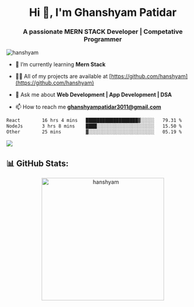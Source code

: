 <h1 align="center">Hi 👋, I'm Ghanshyam Patidar</h1>
<h3 align="center">A passionate MERN STACK Developer | Competative Programmer</h3>

<p align="left"> <img src="https://komarev.com/ghpvc/?username=hanshyam&label=Profile%20views&color=0e75b6&style=flat" alt="hanshyam" /> </p>


- 🌱 I’m currently learning **Mern Stack**

- 👨‍💻 All of my projects are available at [https://github.com/hanshyam](https://github.com/hanshyam)

- 💬 Ask me about **Web Development | App Development | DSA**

- 📫 How to reach me **ghanshyampatidar3011@gmail.com**


 <!--START_SECTION:waka-->

```txt
React        16 hrs 4 mins   ███████████████████▓░░░░░   79.31 %
NodeJs       3 hrs 8 mins    ████░░░░░░░░░░░░░░░░░░░░░   15.50 %
Other        25 mins         ▓░░░░░░░░░░░░░░░░░░░░░░░░   05.19 %
```

<!--END_SECTION:waka-->

  <p align="start">
   
<img src="https://skillicons.dev/icons?i=cpp,html,css,js,mongodb,git,github,react,express,nodejs,nextjs,vscode,postman,powershell,&theme=dark&perline=10" />
</a>
</p>



## 📊 GitHub Stats:

 <div align="center">

 <!-- github streak start -->

<img width=320 src="https://github-readme-streak-stats.herokuapp.com/?user=hanshyam&layout=compact" alt="hanshyam" />

<!-- github streak end -->
